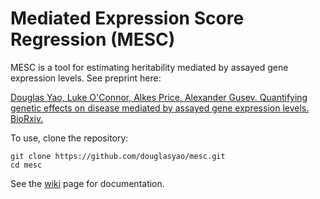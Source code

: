 # Mediated Expression Score Regression (MESC)

MESC is a tool for estimating heritability mediated by assayed gene expression levels. See preprint here: 

[Douglas Yao, Luke O'Connor, Alkes Price, Alexander Gusev. Quantifying genetic effects on disease mediated by assayed gene expression levels. BioRxiv.](https://www.biorxiv.org/content/10.1101/730549v1)

To use, clone the repository: 
```
git clone https://github.com/douglasyao/mesc.git
cd mesc
```

See the [wiki](https://github.com/douglasyao/mesc/wiki) page for documentation. 
